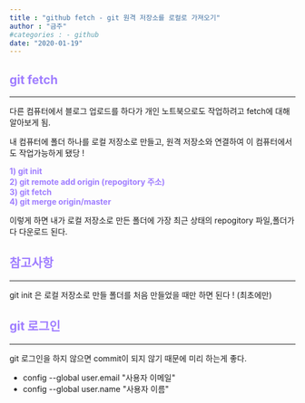 ```yaml
---
title : "github fetch - git 원격 저장소를 로컬로 가져오기"
author : "금주"
#categories : - github
date: "2020-01-19"
---
```


##  <b><span style="color:rgb(159, 125, 255)">git fetch</span> </b>
----

다른 컴퓨터에서 블로그 업로드를 하다가 개인 노트북으로도 작업하려고 fetch에 대해 알아보게 됨.

내 컴퓨터에 폴더 하나를 로컬 저장소로 만들고, 원격 저장소와 연결하여 이 컴퓨터에서도 작업가능하게 됐당 !

<b><span style="color:rgb(159, 125, 255)">1) git init</span> </b><br>
<b><span style="color:rgb(159, 125, 255)">2) git remote add origin (repogitory 주소)</span> </b><br>
<b><span style="color:rgb(159, 125, 255)">3) git fetch</span> </b><br>
<b><span style="color:rgb(159, 125, 255)">4) git merge origin/master</span> </b>

이렇게 하면 내가 로컬 저장소로 만든 폴더에 가장 최근 상태의 repogitory 파일,폴더가 다 다운로드 된다.

##  <b><span style="color:rgb(159, 125, 255)">참고사항</span> </b>
----

git init 은 로컬 저장소로 만들 폴더를 처음 만들었을 때만 하면 된다 ! (최초에만)

##  <b><span style="color:rgb(159, 125, 255)">git 로그인</span> </b>
----
git 로그인을 하지 않으면 commit이 되지 않기 때문에 미리 하는게 좋다.

- config --global user.email "사용자 이메일"
- config --global user.name "사용자 이름"
